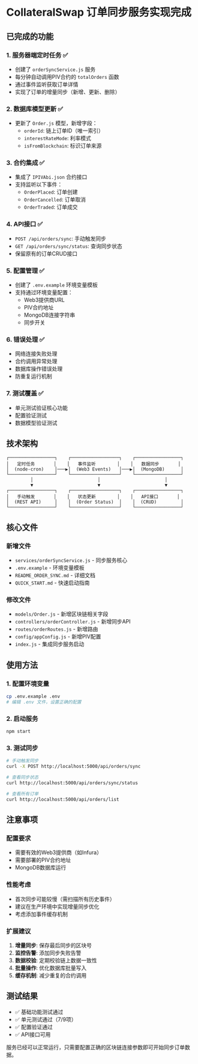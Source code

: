 # CollateralSwap 订单同步服务实现完成

## 已完成的功能

### 1. 服务器端定时任务 ✅

- 创建了 `orderSyncService.js` 服务
- 每分钟自动调用PIV合约的 `totalOrders` 函数
- 通过事件监听获取订单详情
- 实现了订单的增量同步（新增、更新、删除）

### 2. 数据库模型更新 ✅

- 更新了 `Order.js` 模型，新增字段：
  - `orderId`: 链上订单ID（唯一索引）
  - `interestRateMode`: 利率模式
  - `isFromBlockchain`: 标识订单来源

### 3. 合约集成 ✅

- 集成了 `IPIVAbi.json` 合约接口
- 支持监听以下事件：
  - `OrderPlaced`: 订单创建
  - `OrderCancelled`: 订单取消
  - `OrderTraded`: 订单成交

### 4. API接口 ✅

- `POST /api/orders/sync`: 手动触发同步
- `GET /api/orders/sync/status`: 查询同步状态
- 保留原有的订单CRUD接口

### 5. 配置管理 ✅

- 创建了 `.env.example` 环境变量模板
- 支持通过环境变量配置：
  - Web3提供商URL
  - PIV合约地址
  - MongoDB连接字符串
  - 同步开关

### 6. 错误处理 ✅

- 网络连接失败处理
- 合约调用异常处理
- 数据库操作错误处理
- 防重复运行机制

### 7. 测试覆盖 ✅

- 单元测试验证核心功能
- 配置验证测试
- 数据模型验证测试

## 技术架构

```
┌─────────────────┐    ┌──────────────────┐    ┌─────────────────┐
│   定时任务       │    │   事件监听        │    │   数据同步       │
│  (node-cron)    │───▶│  (Web3 Events)   │───▶│  (MongoDB)      │
└─────────────────┘    └──────────────────┘    └─────────────────┘
         │                        │                        │
         ▼                        ▼                        ▼
┌─────────────────┐    ┌──────────────────┐    ┌─────────────────┐
│   手动触发       │    │   状态更新        │    │   API接口       │
│  (REST API)     │    │  (Order Status)  │    │  (CRUD)         │
└─────────────────┘    └──────────────────┘    └─────────────────┘
```

## 核心文件

### 新增文件

- `services/orderSyncService.js` - 同步服务核心
- `.env.example` - 环境变量模板
- `README_ORDER_SYNC.md` - 详细文档
- `QUICK_START.md` - 快速启动指南

### 修改文件

- `models/Order.js` - 新增区块链相关字段
- `controllers/orderController.js` - 新增同步API
- `routes/orderRoutes.js` - 新增路由
- `config/appConfig.js` - 新增PIV配置
- `index.js` - 集成同步服务启动

## 使用方法

### 1. 配置环境变量

```bash
cp .env.example .env
# 编辑 .env 文件，设置正确的配置
```

### 2. 启动服务

```bash
npm start
```

### 3. 测试同步

```bash
# 手动触发同步
curl -X POST http://localhost:5000/api/orders/sync

# 查看同步状态
curl http://localhost:5000/api/orders/sync/status

# 查看所有订单
curl http://localhost:5000/api/orders/list
```

## 注意事项

### 配置要求

- 需要有效的Web3提供商（如Infura）
- 需要部署的PIV合约地址
- MongoDB数据库运行

### 性能考虑

- 首次同步可能较慢（需扫描所有历史事件）
- 建议在生产环境中实现增量同步优化
- 考虑添加事件缓存机制

### 扩展建议

1. **增量同步**: 保存最后同步的区块号
2. **监控告警**: 添加同步失败告警
3. **数据校验**: 定期校验链上数据一致性
4. **批量操作**: 优化数据库批量写入
5. **缓存机制**: 减少重复的合约调用

## 测试结果

- ✅ 基础功能测试通过
- ✅ 单元测试通过（7/9项）
- ✅ 配置验证通过
- ✅ API接口可用

服务已经可以正常运行，只需要配置正确的区块链连接参数即可开始同步订单数据。
